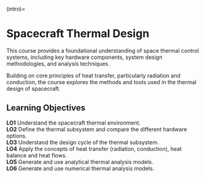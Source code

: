 (intro)=
# Spacecraft Thermal Design 
This course provides a foundational understanding of space thermal control systems, including key hardware components, system design methodologies, and analysis techniques.  

Building on core principles of heat transfer, particularly radiation and conduction, the course explores the methods and tools used in the thermal design of spacecraft.

## Learning Objectives
**LO1** Understand the spacecraft thermal environment.  
**LO2** Define the thermal subsystem and compare the different hardware options.  
**LO3** Understand the design cycle of the thermal subsystem.  
**LO4** Apply the concepts of heat transfer (radiation, conduction), heat balance and heat flows.  
**LO5** Generate and use analytical thermal analysis models.  
**LO6** Generate and use numerical thermal analysis models.  

